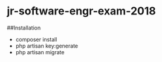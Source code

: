 # jr-software-engr-exam-2018

##Installation
  * composer install
  * php artisan key:generate
  * php artisan migrate